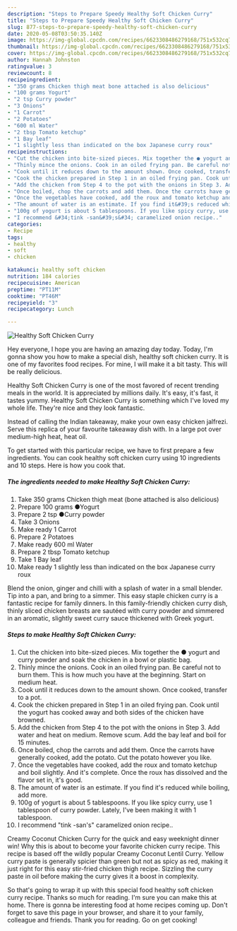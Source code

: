 ```yaml
---
description: "Steps to Prepare Speedy Healthy Soft Chicken Curry"
title: "Steps to Prepare Speedy Healthy Soft Chicken Curry"
slug: 877-steps-to-prepare-speedy-healthy-soft-chicken-curry
date: 2020-05-08T03:50:35.140Z
image: https://img-global.cpcdn.com/recipes/6623308486279168/751x532cq70/healthy-soft-chicken-curry-recipe-main-photo.jpg
thumbnail: https://img-global.cpcdn.com/recipes/6623308486279168/751x532cq70/healthy-soft-chicken-curry-recipe-main-photo.jpg
cover: https://img-global.cpcdn.com/recipes/6623308486279168/751x532cq70/healthy-soft-chicken-curry-recipe-main-photo.jpg
author: Hannah Johnston
ratingvalue: 3
reviewcount: 8
recipeingredient:
- "350 grams Chicken thigh meat bone attached is also delicious"
- "100 grams Yogurt"
- "2 tsp Curry powder"
- "3 Onions"
- "1 Carrot"
- "2 Potatoes"
- "600 ml Water"
- "2 tbsp Tomato ketchup"
- "1 Bay leaf"
- "1 slightly less than indicated on the box Japanese curry roux"
recipeinstructions:
- "Cut the chicken into bite-sized pieces. Mix together the ● yogurt and curry powder and soak the chicken in a bowl or plastic bag."
- "Thinly mince the onions. Cook in an oiled frying pan. Be careful not to burn them. This is how much you have at the beginning. Start on medium heat."
- "Cook until it reduces down to the amount shown. Once cooked, transfer to a pot."
- "Cook the chicken prepared in Step 1 in an oiled frying pan. Cook until the yogurt has cooked away and both sides of the chicken have browned."
- "Add the chicken from Step 4 to the pot with the onions in Step 3. Add water and heat on medium. Remove scum. Add the bay leaf and boil for 15 minutes."
- "Once boiled, chop the carrots and add them. Once the carrots have generally cooked, add the potato. Cut the potato however you like."
- "Once the vegetables have cooked, add the roux and tomato ketchup and boil slightly. And it&#39;s complete. Once the roux has dissolved and the flavor set in, it&#39;s good."
- "The amount of water is an estimate. If you find it&#39;s reduced while boiling, add more."
- "100g of yogurt is about 5 tablespoons. If you like spicy curry, use 1 tablespoon of curry powder. Lately, I&#39;ve been making it with 1 tablespoon."
- "I recommend &#34;tink -san&#39;s&#34; caramelized onion recipe.."
categories:
- Recipe
tags:
- healthy
- soft
- chicken

katakunci: healthy soft chicken 
nutrition: 184 calories
recipecuisine: American
preptime: "PT11M"
cooktime: "PT46M"
recipeyield: "3"
recipecategory: Lunch

---
```



![Healthy Soft Chicken Curry](https://img-global.cpcdn.com/recipes/6623308486279168/751x532cq70/healthy-soft-chicken-curry-recipe-main-photo.jpg)

Hey everyone, I hope you are having an amazing day today. Today, I'm gonna show you how to make a special dish, healthy soft chicken curry. It is one of my favorites food recipes. For mine, I will make it a bit tasty. This will be really delicious.

Healthy Soft Chicken Curry is one of the most favored of recent trending meals in the world. It is appreciated by millions daily. It's easy, it's fast, it tastes yummy. Healthy Soft Chicken Curry is something which I've loved my whole life. They're nice and they look fantastic.

Instead of calling the Indian takeaway, make your own easy chicken jalfrezi. Serve this replica of your favourite takeaway dish with. In a large pot over medium-high heat, heat oil.


To get started with this particular recipe, we have to first prepare a few ingredients. You can cook healthy soft chicken curry using 10 ingredients and 10 steps. Here is how you cook that.

<!--inarticleads1-->

##### The ingredients needed to make Healthy Soft Chicken Curry:

1. Take 350 grams Chicken thigh meat (bone attached is also delicious)
1. Prepare 100 grams ●Yogurt
1. Prepare 2 tsp ●Curry powder
1. Take 3 Onions
1. Make ready 1 Carrot
1. Prepare 2 Potatoes
1. Make ready 600 ml Water
1. Prepare 2 tbsp Tomato ketchup
1. Take 1 Bay leaf
1. Make ready 1 slightly less than indicated on the box Japanese curry roux


Blend the onion, ginger and chilli with a splash of water in a small blender. Tip into a pan, and bring to a simmer. This easy staple chicken curry is a fantastic recipe for family dinners. In this family-friendly chicken curry dish, thinly sliced chicken breasts are sautéed with curry powder and simmered in an aromatic, slightly sweet curry sauce thickened with Greek yogurt. 

<!--inarticleads2-->

##### Steps to make Healthy Soft Chicken Curry:

1. Cut the chicken into bite-sized pieces. Mix together the ● yogurt and curry powder and soak the chicken in a bowl or plastic bag.
1. Thinly mince the onions. Cook in an oiled frying pan. Be careful not to burn them. This is how much you have at the beginning. Start on medium heat.
1. Cook until it reduces down to the amount shown. Once cooked, transfer to a pot.
1. Cook the chicken prepared in Step 1 in an oiled frying pan. Cook until the yogurt has cooked away and both sides of the chicken have browned.
1. Add the chicken from Step 4 to the pot with the onions in Step 3. Add water and heat on medium. Remove scum. Add the bay leaf and boil for 15 minutes.
1. Once boiled, chop the carrots and add them. Once the carrots have generally cooked, add the potato. Cut the potato however you like.
1. Once the vegetables have cooked, add the roux and tomato ketchup and boil slightly. And it&#39;s complete. Once the roux has dissolved and the flavor set in, it&#39;s good.
1. The amount of water is an estimate. If you find it&#39;s reduced while boiling, add more.
1. 100g of yogurt is about 5 tablespoons. If you like spicy curry, use 1 tablespoon of curry powder. Lately, I&#39;ve been making it with 1 tablespoon.
1. I recommend &#34;tink -san&#39;s&#34; caramelized onion recipe..


Creamy Coconut Chicken Curry for the quick and easy weeknight dinner win! Why this is about to become your favorite chicken curry recipe. This recipe is based off the wildly popular Creamy Coconut Lentil Curry. Yellow curry paste is generally spicier than green but not as spicy as red, making it just right for this easy stir-fried chicken thigh recipe. Sizzling the curry paste in oil before making the curry gives it a boost in complexity. 

So that's going to wrap it up with this special food healthy soft chicken curry recipe. Thanks so much for reading. I'm sure you can make this at home. There is gonna be interesting food at home recipes coming up. Don't forget to save this page in your browser, and share it to your family, colleague and friends. Thank you for reading. Go on get cooking!
